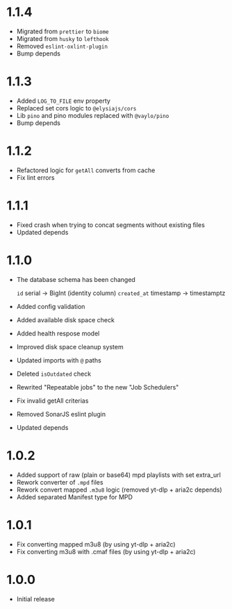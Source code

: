 # 1.1.4

- Migrated from `prettier` to `biome`
- Migrated from `husky` to `lefthook`
- Removed `eslint-oxlint-plugin`
- Bump depends

# 1.1.3

- Added `LOG_TO_FILE` env property
- Replaced set cors logic to `@elysiajs/cors`
- Lib `pino` and pino modules replaced with `@vaylo/pino`
- Bump depends

# 1.1.2

- Refactored logic for `getAll` converts from cache
- Fix lint errors

# 1.1.1

- Fixed crash when trying to concat segments without existing files
- Updated depends

# 1.1.0

- The database schema has been changed

  `id` serial -> BigInt (identity column)
  `created_at` timestamp -> timestamptz

- Added config validation
- Added available disk space check
- Added health respose model
- Improved disk space cleanup system
- Updated imports with `@` paths
- Deleted `isOutdated` check
- Rewrited "Repeatable jobs" to the new "Job Schedulers"
- Fix invalid getAll criterias
- Removed SonarJS eslint plugin
- Updated depends

# 1.0.2

- Added support of raw (plain or base64) mpd playlists with set extra_url
- Rework converter of `.mpd` files
- Rework convert mapped `.m3u8` logic (removed yt-dlp + aria2c depends)
- Added separated Manifest type for MPD

# 1.0.1

- Fix converting mapped m3u8 (by using yt-dlp + aria2c)
- Fix converting m3u8 with .cmaf files (by using yt-dlp + aria2c)

# 1.0.0

- Initial release
